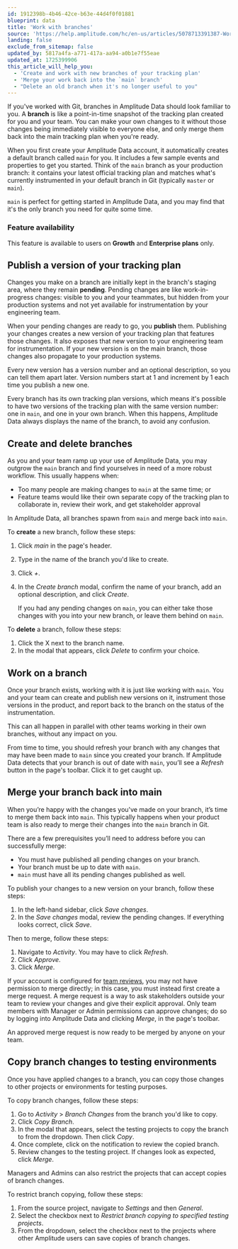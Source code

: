 ```yaml
---
id: 1912398b-4b46-42ce-b63e-44d4f0f01881
blueprint: data
title: 'Work with branches'
source: 'https://help.amplitude.com/hc/en-us/articles/5078713391387-Work-with-branches'
landing: false
exclude_from_sitemap: false
updated_by: 5817a4fa-a771-417a-aa94-a0b1e7f55eae
updated_at: 1725399906
this_article_will_help_you:
  - 'Create and work with new branches of your tracking plan'
  - 'Merge your work back into the `main` branch'
  - "Delete an old branch when it's no longer useful to you"
---
```

If you've worked with Git, branches in Amplitude Data should look familiar to you. A **branch** is like a point-in-time snapshot of the tracking plan created for you and your team. You can make your own changes to it without those changes being immediately visible to everyone else, and only merge them back into the main tracking plan when you're ready.

When you first create your Amplitude Data account, it automatically creates a default branch called `main` for you. It includes a few sample events and properties to get you started. Think of the `main` branch as your production branch: it contains your latest official tracking plan and matches what's currently instrumented in your default branch in Git (typically `master` or `main`).

`main` is perfect for getting started in Amplitude Data, and you may find that it's the only branch you need for quite some time.

### Feature availability

This feature is available to users on **Growth** and **Enterprise plans** only.

## Publish a version of your tracking plan

Changes you make on a branch are initially kept in the branch's staging area, where they remain **pending**. Pending changes are like work-in-progress changes: visible to you and your teammates, but hidden from your production systems and not yet available for instrumentation by your engineering team.

When your pending changes are ready to go, you **publish** them. Publishing your changes creates a new version of your tracking plan that features those changes. It also exposes that new version to your engineering team for instrumentation. If your new version is on the main branch, those changes also propagate to your production systems.

Every new version has a version number and an optional description, so you can tell them apart later. Version numbers start at 1 and increment by 1 each time you publish a new one.

Every branch has its own tracking plan versions, which means it's possible to have two versions of the tracking plan with the same version number: one in `main`, and one in your own branch. When this happens, Amplitude Data always displays the name of the branch, to avoid any confusion.

## Create and delete branches

As you and your team ramp up your use of Amplitude Data, you may outgrow the `main` branch and find yourselves in need of a more robust workflow. This usually happens when:

* Too many people are making changes to `main` at the same time; or
* Feature teams would like their own separate copy of the tracking plan to collaborate in, review their work, and get stakeholder approval

In Amplitude Data, all branches spawn from `main` and merge back into `main`.

To **create** a new branch, follow these steps:

1. Click *main* in the page's header.
2. Type in the name of the branch you'd like to create.
3. Click *+*.
4. In the *Create branch* modal, confirm the name of your branch, add an optional description, and click *Create*.

    If you had any pending changes on `main`, you can either take those changes with you into your new branch, or leave them behind on `main`.

To **delete** a branch, follow these steps:

1. Click the X next to the branch name.
2. In the modal that appears, click *Delete* to confirm your choice.

## Work on a branch

Once your branch exists, working with it is just like working with `main`. You and your team can create and publish new versions on it, instrument those versions in the product, and report back to the branch on the status of the instrumentation.

This can all happen in parallel with other teams working in their own branches, without any impact on you.

From time to time, you should refresh your branch with any changes that may have been made to `main` since you created your branch. If Amplitude Data detects that your branch is out of date with `main`, you’ll see a *Refresh* button in the page's toolbar. Click it to get caught up.

## Merge your branch back into main

When you’re happy with the changes you've made on your branch, it’s time to merge them back into `main`. This typically happens when your product team is also ready to merge their changes into the `main` branch in Git.

There are a few prerequisites you’ll need to address before you can successfully merge:

* You must have published all pending changes on your branch.
* Your branch must be up to date with `main`.
* `main` must have all its pending changes published as well.

To publish your changes to a new version on your branch, follow these steps:

1. In the left-hand sidebar, click *Save changes*.
2. In the *Save changes* modal, review the pending changes. If everything looks correct, click *Save*.

Then to merge, follow these steps:

1. Navigate to *Activity*. You may have to click *Refresh*.
2. Click *Approve*.
3. Click *Merge*.

If your account is configured for [team reviews](/docs/data/amplitude-data-settings), you may not have permission to merge directly; in this case, you must instead first create a merge request. A merge request is a way to ask stakeholders outside your team to review your changes and give their explicit approval. Only team members with Manager or Admin permissions can approve changes; do so by logging into Amplitude Data and clicking *Merge*, in the page's toolbar.

An approved merge request is now ready to be merged by anyone on your team.

## Copy branch changes to testing environments

Once you have applied changes to a branch, you can copy those changes to other projects or environments for testing purposes.

To copy branch changes, follow these steps:

1. Go to *Activity* > *Branch Changes* from the branch you'd like to copy.
2. Click *Copy Branch*.
3. In the modal that appears, select the testing projects to copy the branch to from the dropdown. Then click *Copy*.
4. Once complete, click on the notification to review the copied branch.
5. Review changes to the testing project. If changes look as expected, click *Merge*.

Managers and Admins can also restrict the projects that can accept copies of branch changes.

To restrict branch copying, follow these steps:

1. From the source project, navigate to *Settings* and then *General*.
2. Select the checkbox next to *Restrict branch copying to specified testing projects*.
3. From the dropdown, select the checkbox next to the projects where other Amplitude users can save copies of branch changes.